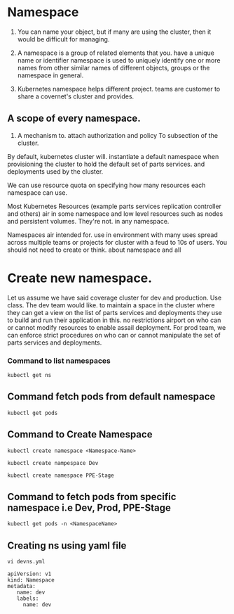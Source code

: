 # Namespace

1. You can name your object, but if many are using the cluster, then it would be difficult for managing.

2. A namespace is a group of related elements that you. have a unique name or identifier namespace is used to uniquely identify one or more names from other similar names of different objects, groups or the namespace in general.

3. Kubernetes namespace helps different project. teams are customer to share a covernet's cluster and provides.

## A scope of every namespace.

1. A mechanism to. attach authorization and policy To subsection of the cluster.

By default, kubernetes cluster will. instantiate a default namespace when provisioning the cluster to hold the default set of parts services. and deployments used by the cluster.

We can use resource quota on specifying how many resources each namespace can use.

Most Kubernetes Resources (example parts services replication controller and others) air in some namespace and low level resources such as nodes and persistent volumes. They're not. in any namespace.

Namespaces air intended for. use in environment with many uses spread across multiple teams or projects for cluster with a feud to 10s of users. You should not need to create or think. about namespace and all

# Create new namespace.
Let us assume we have said coverage cluster for dev and production. Use class.
The dev team would like. to maintain a space in the cluster where they can get a view on the list of parts services and deployments they use to build and run their application in this. no restrictions airport on who can or cannot modify resources to enable assail deployment.
For prod team, we can enforce strict procedures on who can or cannot manipulate the set of parts services and deployments.
### Command to list namespaces
```shell
kubectl get ns
```
## Command fetch pods from default namespace
```shell
kubectl get pods 
```
## Command to Create Namespace
```shell
kubectl create namespace <Namespace-Name>
```
```shell
kubectl create nampespace Dev
```
```shell
kubectl create namespace PPE-Stage
```
## Command to fetch pods from specific namespace i.e Dev, Prod, PPE-Stage
```shell
kubectl get pods -n <NamespaceName>
```
## Creating ns using yaml file
`vi devns.yml`
```shell
apiVersion: v1
kind: Namespace
metadata:
   name: dev
   labels:
     name: dev
```
